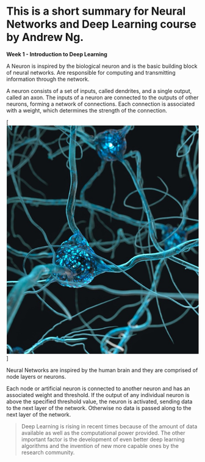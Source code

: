 # This is a short summary for Neural Networks and Deep Learning course by Andrew Ng.

**Week 1 - Introduction to Deep Learning**

A Neuron is inspired by the biological neuron and is the basic building block of neural networks. Are responsible for computing and transmitting information through the network.

A neuron consists of a set of inputs, called dendrites, and a single output, called an axon. The inputs of a neuron are connected to the outputs of other neurons, forming a network of connections. Each connection is associated with a weight, which determines the strength of the connection.

[![alt text](img/postimages/neuralNetwork.jpg)]

Neural Networks are inspired by the human brain and they are comprised of node layers or neurons.

Each node or artificial neuron is connected to another neuron and has an associated weight and threshold. If the output of any individual neuron is above the specified threshold value, the neuron is activated, sending data to the next layer of the network. Otherwise no data is passed along to the next layer of the network.

> Deep Learning is rising in recent times because of the amount of data available as well as the computational power provided. The other important factor is the development of even better deep learning algorithms and the invention of new more capable ones by the research community.
